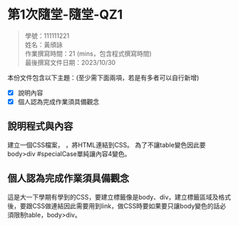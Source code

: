 # 第1次隨堂-隨堂-QZ1
>
>學號：111111221
><br />
>姓名：黃頎詠
><br />
>作業撰寫時間：21 (mins，包含程式撰寫時間)
><br />
>最後撰寫文件日期：2023/10/30
>

本份文件包含以下主題：(至少需下面兩項，若是有多者可以自行新增)
- [x] 說明內容
- [x] 個人認為完成作業須具備觀念

## 說明程式與內容

建立一個CSS檔案，<link rel="stylesheet" href="main.css"> ，將HTML連結到CSS。
為了不讓table變色因此要body>div
#specialCase單純讓內容4變色。

## 個人認為完成作業須具備觀念

這是大一下學期有學到的CSS，要建立標籤像是body、div，建立標籤區域及格式後，要跟CSS做連結因此需要用到link，做CSS時要如果要只讓body變色的話必須限制table，body>div。